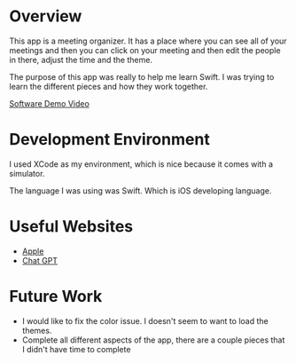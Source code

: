 # Overview

This app is a meeting organizer. It has a place where you can see all of your meetings and then you can click on your meeting and then edit the people in there, adjust the time and the theme. 

The purpose of this app was really to help me learn Swift. I was trying to learn the different pieces and how they work together.

[Software Demo Video](https://www.youtube.com/watch?v=yBNAcbfafn4)

# Development Environment

I used XCode as my environment, which is nice because it comes with a simulator.

The language I was using was Swift. Which is iOS developing language. 

# Useful Websites

* [Apple](https://developer.apple.com/tutorials/app-dev-training/)
* [Chat GPT](https://chat.openai.com/)

# Future Work

* I would like to fix the color issue. I doesn't seem to want to load the themes.
* Complete all different aspects of the app, there are a couple pieces that I didn't have time to complete